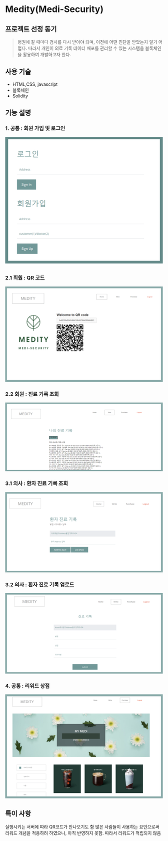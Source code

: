 # Medity(Medi-Security)
## 프로젝트 선정 동기
> 병원에 갈 때마다 검사를 다시 받아야 되며, 이전에 어떤 진단을 받았는지 알기 어렵다. 따라서 개인이 의료 기록 데이터 배포를 관리할 수 있는 시스템을 블록체인을 활용하여 개발하고자 한다.
## 사용 기술
- HTML,CSS, javascript
- 블록체인
- Solidity
## 기능 설명
### 1. 공통 : 회원 가입 및 로그인
<img src="Sign.PNG">

### 2.1 회원 : QR 코드
<img src="cus_qrcode.PNG">

### 2.2 회원 : 진료 기록 조회
<img src="cus_records.PNG">

### 3.1 의사 : 환자 진료 기록 조회
<img src="doc_records.PNG">

### 3.2 의사 : 환자 진료 기록 업로드
<img src="doc_upload.PNG">

### 4. 공통 : 리워드 상점
<img src="doc_rewards.PNG">

## 특이 사항
실행시키는 서버에 따라 QR코드가 안나오기도 함
많은 사람들이 사용하는 요인으로써 리워드 개념을 적용하려 하였으나, 아직 반영하지 못함. 따라서 리워드가 적립되지 않음

